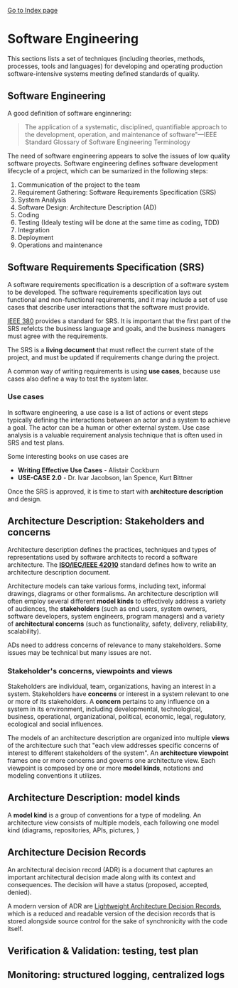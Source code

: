 [Go to Index page](https://github.com/Catacrockers/WikiTocha/blob/master/en/INDEX.md)

# Software Engineering

This sections lists a set of techniques (including theories, methods, processes, tools and languages) for developing and operating production software-intensive systems meeting defined standards of quality.

## Software Engineering
A good definition of software enginnering:

> The application of a systematic, disciplined, quantifiable approach to the development, operation, and maintenance of software"—IEEE Standard Glossary of Software Engineering Terminology

The need of software engineering appears to solve the issues of low quality software proyects. Software engineering defines software development lifecycle of a project, which can be sumarized in the following steps:

1. Communication of the project to the team
2. Requirement Gathering: Software Requirements Specification (SRS)
3. System Analysis 
4. Software Design: Architecture Description (AD)
5. Coding 
6. Testing (Idealy testing will be done at the same time as coding, TDD) 
7. Integration 
8. Deployment 
9. Operations and maintenance 


## Software Requirements Specification (SRS)

A software requirements specification is a description of a software system to be developed. The software requirements specification lays out functional and non-functional requirements, and it may include a set of use cases that describe user interactions that the software must provide.

[IEEE 380](http://www.cse.msu.edu/~cse870/IEEEXplore-SRS-template.pdf) provides a standard for SRS. It is important that the first part of the SRS refelcts the business language and goals, and the business managers must agree with the requirements. 

The SRS is a **living document** that must reflect the current state of the project, and must be updated if requirements change during the project.

A common way of writing requirements is using **use cases**, because use cases also define a way to test the system later.

### Use cases

In software engineering, a use case is a list of actions or event steps typically defining the interactions between an actor and a system to achieve a goal. The actor can be a human or other external system. Use case analysis is a valuable requirement analysis technique that is often used in SRS and test plans. 

Some interesting books on use cases are
+ **Writing Effective Use Cases** - Alistair Cockburn
+ **USE-CASE 2.0** - Dr. Ivar Jacobson, Ian Spence, Kurt Bittner

Once the SRS is approved, it is time to start with **architecture description** and design.


## Architecture Description: Stakeholders and concerns

Architecture description defines the practices, techniques and types of representations used by software architects to record a software architecture. The [**ISO/IEC/IEEE 42010**](http://www.iso-architecture.org/ieee-1471/cm/) standard defines how to write an architecture description document.

Architecture models can take various forms, including text, informal drawings, diagrams or other formalisms. An architecture description will often employ several different **model kinds** to effectively address a variety of audiences, the **stakeholders** (such as end users, system owners, software developers, system engineers, program managers) and a variety of **architectural concerns** (such as functionality, safety, delivery, reliability, scalability).

ADs need to address concerns of relevance to many stakeholders. Some issues may be technical but many issues are not.

### Stakeholder's concerns, viewpoints and views

Stakeholders are individual, team, organizations, having an interest in a system. Stakeholders have **concerns** or interest in a system relevant to one or more of its stakeholders. A **concern** pertains to any influence on a system in its environment, including developmental, technological, business, operational, organizational, political, economic, legal, regulatory, ecological and social influences.

The models of an architecture description are organized into multiple **views** of the architecture such that "each view addresses specific concerns of interest to different stakeholders of the system". An **architecture viewpoint** frames one or more concerns and governs one architecture view. Each viewpoint is composed by one or more **model kinds**, notations and modeling conventions it utilizes.

## Architecture Description: model kinds

A **model kind** is a group of conventions for a type of modeling. An architecture view consists of multiple models, each following one model kind (diagrams, repositories, APIs, pictures, )

## Architecture Decision Records

An architectural decision record (ADR) is a document that captures an important architectural decision made along with its context and consequences. The decision will have a status (proposed, accepted, denied). 

A modern version of ADR are [Lightweight Architecture Decision Records](https://www.thoughtworks.com/radar/techniques/lightweight-architecture-decision-records), which is a reduced and readable version of the decision records that is stored alongside source control for the sake of synchronicity with the code itself. 

## Verification & Validation: testing, test plan

## Monitoring: structured logging, centralized logs

